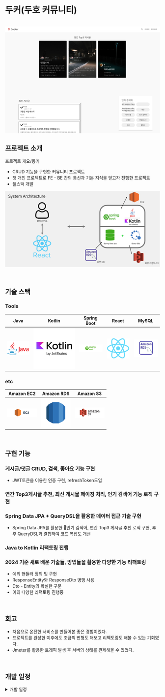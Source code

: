# 두커(두호 커뮤니티)

<p align="center">
  <br>
  <img src="./images/common/main.png">
  <br>
</p>


## 프로젝트 소개

<p align="justify">
프로젝트 개요/동기
</p>

- CRUD 기능을 구현한 커뮤니티 프로젝트
- 첫 개인 프로젝트로 FE - BE 간의 통신과 기본 지식을 얻고자 진행한 프로젝트
- 풀스택 개발

<p align="center">
<img src="./images/common/tree.png">
</p>

<br>

## 기술 스택

### Tools

|Java | Kotlin | Spring Boot |  React   |  MySQL   |
| :--------: | :--------: | :--------: | :------: | :-----: |
|   ![java]    |  ![kotlin]    | ![spring]    | ![react] | ![mysql] |

### etc
|Amazon EC2 | Amazon RDS |  Amazon S3 |
| :--------: | :--------: | :------: | 
|   ![ec2]    |   ![rds]    | ![s3] | 

<br>

## 구현 기능

### 게시글/댓글 CRUD, 검색, 좋아요 기능 구현
- JWT토큰을 이용한 인증 구현, refreshToken도입
### 연간 Top3게시글 추천, 최신 게시물 페이징 처리, 인기 검색어 기능 로직 구현

### Spring Data JPA + QueryDSL을 활용한 데이터 접근 기술 구현
- Spring Data JPA를 활용한 인기 검색어, 연간 Top3 게시글 추천 로직 구현, 추후 QueryDSL과 결합하여 코드 복잡도 개선
### Java to Kotlin 리팩토링 진행

### 2024 기준 새로 배운 기술들, 방법들을 활용한 다양한 기능 리팩토링
- 예외 핸들러 정의 및 구현
- ResponseEntity와 ResponseDto 병행 사용
- Dto - Entity의 확실한 구분
- 이외 다양한 리팩토링 진행중
<br>

## 회고
- 처음으로 온전한 서비스를 만들어본 좋은 경험이었다.
- 프로젝트를 완성한 이후에도 조금씩 변형도 해보고 리팩토링도 해볼 수 있는 기회였다.
- Jmeter를 활용한 트래픽 발생 후 서버의 상태를 관제해볼 수 있었다.

<br>

## 개발 일정

<details>
<summary>개발 일정</summary>


### 2023-07-01
- 요구사항 정리 및 SQL 작성

### 2023-07-05
- 기본적인 구조 완성(로그인)

### 2023-07-10
- 로그인 기능 구현(JWT)
- 완전한 구현은 X

### 2023-07-12
- 로그인 기능 까지의 페이지 구현(React)

### 2023-07-15
- 개인정보 수정 로직, 주간 TOP3 게시물 로직, 최신 게시물 로직 구현

### 2023-07-17
- 개인정보 페이지 구현

### 2023-07-20
- 페이지 디자인 재구성

### 2023-07-24
- 게시물 상세 페이지 구현 및 연결 완료

### 2023-07-25
- 댓글 기능, 좋아요 기능 구현

### 2023-07-26
- 게시물, 댓글, 좋아요 삭제 로직 구현
- api 분리(React)
- 프론트 실시간 반응 처리(댓글,좋아요 등 *아직 미완)
- 검색 페이지 구현중

### 2023-07-27
- 검색 기능 구현
- 인기 검색어 기능 구현

### 2023-07-31
- 파일(게시글 사진, 동영상, 기타 파일, 프로필 사진)업로드 구현중

### 2023-08-01
- 파일 업로드/조회 구현 완료
- 프로필 사진 구현
- 게시물 수정 구현(파일 제외)

### 2023-08-02
- 동영상 업로드/조회 구현
- 페이지 디자인 재구성
- 댓글 수정 구현

### 2023-08-03
- 페이지 디자인 재구성
- 좋아요 로직 수정
- 조회수가 계속 증가하는 문제 해결

### 2023-08-04
- 파일 다운로드 구현(어떤 파일이던)
- 이미지 로딩 방식 변경(blob)
- 동영상 로딩 구현중(blob)

### 2023-08-05
- 동영상 로드 구현
- 검색/댓글 프로필사진 로드 방식 변경

### 2023-08-06
- 페이지 디자인 수정
- 파일 다운로드 시 파일명이 지정 안되는 문제 해결
- 불필요한 의존관계 정리

### 2023-08-07
- 로그인 방식 변경
- 기존은 그냥 jwt토큰만 이용 -> refresh토큰 활용(적용중)

### 2023-08-08
- refresh토큰을 활용한 로그인 로직 적용 완료
- 좋아요 로직 개선
- 기본 프로필 제공

### 2023-08-09
- 로그인 로직 변경에 의한 오류 해결
- refreshToken 관련 로직도 불필요한 요청이 많아보여 수정 예정
- 토큰 저장방식 변경(localStorage / 보안 이슈 차차 해결할 예정)
- 메인 디자인좀 구상해볼 예정

### 2023-08-14
- 반복되는 패턴 일반화(진행중)

### 2023-08-15
- 저장소 변경(로컬 -> aws_s3)
- 배포(aws-ec2,rds)

### 2023-08-16
- 배포 완료
- 좋아요 개수 음수로 나오는 버그 수정 / 댓글창 댓글 내용 남아있는 버그 수정

# 2023-11-10
- Kotlin으로 리팩토링(추가)

## 2023-11-13
- Spring Data JPA + QueryDSL 활용 * 긴 쿼리의 가독성 해결

### 2024-01-25
- 추가 리팩토링을 위한 코드리뷰 진행중

### 2024-01-30
- 비효율적이고 잘못 짜왔던 코드들에 대한 리팩토링 진행할 예정
  - 삭제 로직: cascade와 oneTomany 등의 관계형 DB를 활용한 리팩토링을 진행할 예정 -> 기존에 개편한 삭제 로직은 사라질 예정
  - 도메인: 현재 연관성을 단순히 '게시글 작성자 이름' 과 같은 형식으로 사용자와 게시글,댓글,검색어,좋아요 로직 등이 연계돼있는데 이를 개편할 예정
- 꽤 오랜 시간이 걸릴듯 함

### 2024-01-31
- 모든 도메인의 생성자에 직접 접근했던 방법에서 팩토리 메소드를 통한 접근으로 방식 변경
- 모든 도메인은 Dto를 통해 주고받아지며, 이에 따른 record Dto로 변경
- 현재 게시글 - set<Comment> 잘 가져와지는지 확인 및 댓글 잘 가져와지는지 확인
- 게시글 - 댓글 간의 무한 참조 바인딩 문제로 인한 @JsonIgnore 어노테이션 추가
  - 왜 이게 생기는지 고민해볼 필요가 있음

### 2024-02-01
- 좋아요 로직 기능 수정 -> 이전 커밋에선 비활성화 했었음
- LikeDto 와 BoardDto 변환간 무한 재귀 호출 문제 발생
  - -> LikeDto에선 게시글의 id와 사용자 이메일만 사용하는 것으로 방법 수정
  - 좋아요 로직 하나로 통일하여, 좋아요가 있다면 지우고 없으면 좋아요를 만드는 형식으로 변경
- 게시글 수정, 작성, 좋아요 등록 취소 등 구현 테스트 완료
- 검색어 기능 구현 완료
- 이미지 url 가져오는 부분 구현 완료
TODO: 게시글 정보 가져올 때 좋아요 정보도 함께 가져올 수 있도록 DTO 수정 후 좋아요 갯수, 댓글 수 등 파악할 수 있어야함

### 2024-02-02
- 예외 핸들러 추가.
  - 기존 그냥 실패 처리만 했던 로직들에 예외 처리와 로그를 전달하면서 예외 처리 기능 구현
- 문제는, ResponseEntity 대신 ResponseDto를 사용함에 따라 클라에서 200ok의 응답만 받음.개인 프로젝트라서 상관 없다고 생각하는데. 어떻게 처리할지 고민
  - -> 타 프로젝트에선 ResponseEntity를 활용했는데, 이게 실패 처리도 유연하고 더 좋은 방법같긴함.
- 백엔드 API 테스트 완료
- 현재 동영상, 이미지, 파일 등이 null 처리가 돼있을때 s3url/null 로 요청이 가고 이는 문제가 됨.
  - 애초에 null값이면 요청을 안하도록 수정해야함
  - -> 이는 이미 백엔드에 구현이 돼있는데 왜 그런지 모르겠음. 수정 필요
- 프론트엔드 이상 사항 많음
- 변경사항을 반영해서 간단하게 View 송출까진 테스트 완료
  - 좋아요 개수 잘 안보이는 문제, 게시글 좋아요 누를 시 게시글 세부사항 refresh 이슈  등 해결할게 많음

### 2024-02-03
- 좋아요 개수, 댓글 개수 못 읽어왔던 버그 수정
- 게시글 이미지, 프로필 사진 등 사진 이름 사용자 설정을 통해 가져오던 방식에서 db에 s3 url 추가한 후 클라이언트에서 바로 접근하는 방식으로 변경
  - 파일 다운로드는 기존 방식 이용하려고 하는데 잘 동작하지 않음. 해결 필요
- 방식으로 변경한 후 이전에 겪었던 동영상 분할 로딩 문제가 발생.
  - 실시간 스트리밍이 불가능하고 영상에 접근, 다운로드는 가능하지만 게시글에서 재생이 불가능함 -> 해결 필요

### 2024-02-06
- 게시글에서 직접 s3 url을 가져옴에 따른 파일 관련 api 삭제,
- 아직 파일, 동영상 관련 오류는 해결하지 못함.
  - 동영상은 접근은 가능하지만 206 응답으로 분할되어 영상이 보내져 영상 스트리밍이 되지 않고 파일은 다운로드가 불가능.
  -  스트리밍 방법은 찾아보고 파일은 blob형식으로 받을 수 있도록 변경해야할 것 같다.

### 2024-02-08
- 응답 형식 변경
  - 기존은 ResponseDto를 활용해서, 실패 시 실패 코드 등 전달을 못했음
  - ResponseEntity를 활용하되, 메시지와 데이터를 분할해서 전달함으로 어떤 이유로 실패했는지 전달할 수 있도록 변경
  - 프론트측 변화 최소화하기위해 서버 단에서 감싸서 전달

</details>

<!-- Stack Icon Refernces -->

[java]: /images/stack/java.png
[kotlin]: /images/stack/kotlin.svg
[spring]: /images/stack/springboot.png
[react]: /images/stack/react.png
[mysql]: /images/stack/rds_mysql.png
[ec2]: /images/stack/ec2.png
[rds]: /images/stack/rds.png
[s3]: /images/stack/s3.png
